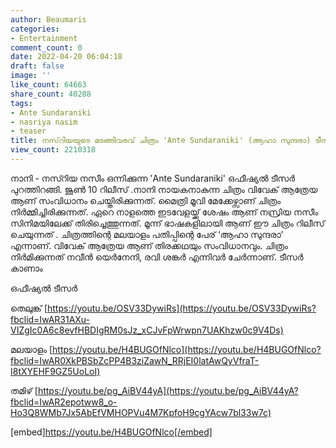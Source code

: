 ```yaml
---
author: Beaumaris
categories:
- Entertainment
comment_count: 0
date: 2022-04-20 06:04:18
draft: false
image: ''
like_count: 64663
share_count: 40288
tags:
- Ante Sundaraniki
- nasriya nasim
- teaser
title: നസ്‌റിയയുടെ മടങ്ങിവരവ് ചിത്രം 'Ante Sundaraniki' (ആഹാ സുന്ദരാ) ടീസർ പുറത്തിറങ്ങി
view_count: 2210318
---
```


നാനി - നസ്റിയ നസീം ഒന്നിക്കുന്ന 'Ante Sundaraniki' ഒഫീഷ്യൽ ടീസർ പുറത്തിറങ്ങി. ജൂൺ 10 റിലീസ് .നാനി നായകനാകുന്ന ചിത്രം വിവേക് ആത്രേയ ആണ് സംവിധാനം ചെയ്തിരിക്കുന്നത്. മൈത്രി മൂവി മേക്കേഴ്സാണ് ചിത്രം നിർമ്മിച്ചിരിക്കുന്നത്. ഏറെ നാളത്തെ ഇടവേളയ്ക്ക് ശേഷം ആണ് നസ്രിയ നസീം സിനിമയിലേക്ക് തിരിച്ചെത്തുന്നത്. മൂന്ന് ഭാഷകളിലായി ആണ് ഈ ചിത്രം റിലീസ് ചെയുന്നത് . ചിത്രത്തിന്റെ മലയാളം പതിപ്പിന്റെ പേര് ‘ആഹാ സുന്ദരാ’ എന്നാണ്. വിവേക് ആത്രേയ ആണ് തിരക്കഥയും സംവിധാനവും. ചിത്രം നിർമിക്കുന്നത് നവീൻ യെർനേനി, രവി ശങ്കർ എന്നിവർ ചേർന്നാണ്. ടീസർ കാണാം 

ഒഫീഷ്യൽ ടീസർ

തെലുങ്ക് [https://youtu.be/OSV33DywiRs](https://youtu.be/OSV33DywiRs?fbclid=IwAR31AXu-VIZgIc0A6c8evfHBDIgRM0sJz_xCJvFpWrwpn7UAKhzw0c9V4Ds)

മലയാളം [https://youtu.be/H4BUGOfNlco](https://youtu.be/H4BUGOfNlco?fbclid=IwAR0XkPBSbZcPP4B3ziZawN_RRjEI0latAwQyVfraT-I8tXYEHF9GZ5UoLoI)

തമിഴ് [https://youtu.be/pg_AiBV44yA](https://youtu.be/pg_AiBV44yA?fbclid=IwAR2epotww8_o-Ho3Q8WMb7Jx5AbEfVMHOPVu4M7KpfoH9cgYAcw7bl33w7c)

[embed]https://youtu.be/H4BUGOfNlco[/embed]